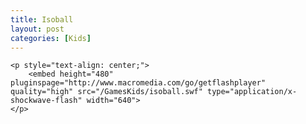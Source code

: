 ```yaml
---
title: Isoball
layout: post
categories: [Kids]
---
```


<div>

	<p style="text-align: center;">
		<embed height="480" pluginspage="http://www.macromedia.com/go/getflashplayer" quality="high" src="/GamesKids/isoball.swf" type="application/x-shockwave-flash" width="640">
	</p>

	
</div>